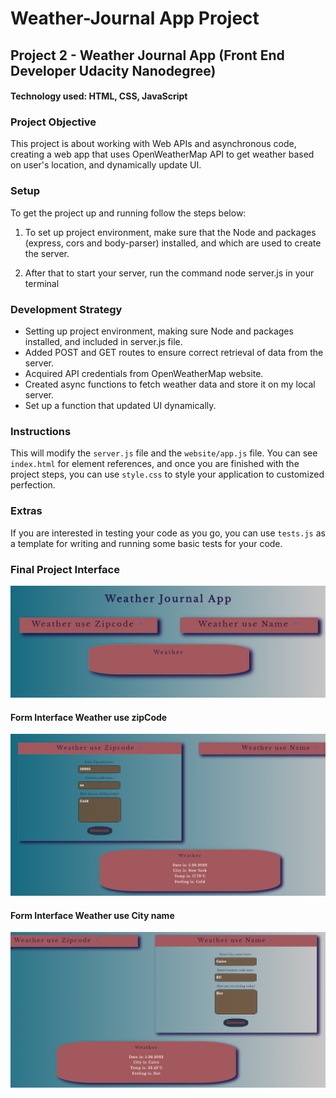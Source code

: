 # Weather-Journal App Project

## Project 2 - Weather Journal App (Front End Developer Udacity Nanodegree)

#### Technology used: HTML, CSS, JavaScript

### Project Objective
This project is about working with Web APIs and asynchronous code, creating a web app that uses OpenWeatherMap API to get weather based on user's location, and dynamically update UI.

### Setup
To get the project up and running follow the steps below:

1. To set up project environment, make sure that the Node and packages (express, cors and body-parser) installed, and which are used to create the server.

2. After that to start your server, run the command node server.js in your terminal

### Development Strategy
* Setting up project environment, making sure Node and packages installed, and included in server.js file.
* Added POST and GET routes to ensure correct retrieval of data from the server.
* Acquired API credentials from OpenWeatherMap website.
* Created async functions to fetch weather data and store it on my local server.
* Set up a function that updated UI dynamically.

### Instructions
This will modify the `server.js` file and the `website/app.js` file. You can see `index.html` for element references, and once you are finished with the project steps, you can use `style.css` to style your application to customized perfection.

### Extras
If you are interested in testing your code as you go, you can use `tests.js` as a template for writing and running some basic tests for your code.

### Final Project Interface

![Output](https://github.com/Sara99Mo/Weather-Journal-App/blob/master/website/img/Weather-journal-app.png)

#### Form Interface Weather use zipCode

![Output](https://github.com/Sara99Mo/Weather-Journal-App/blob/master/website/img/Weather-With-ZipCode.png)


#### Form Interface Weather use City name

![Output](https://github.com/Sara99Mo/Weather-Journal-App/blob/master/website/img/Weather-With-Name.png)
